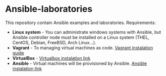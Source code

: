 # Ansible-laboratories
This repository contain Ansible examples and laboratories. Requirements:
 - **Linux system** - You can administrate windows systems with Ansible, but Ansible controller 
   node must be installed on a Linux system (THEL, CentOS, Debian, FreeBSD, Arch Linux...).
 - **Vagrant** - To managing virtual machines as code. [Vagrant instalation guide](https://www.vagrantup.com/docs/installation)
 - **VirtualBox** - [Virtualbox instalation link](https://www.virtualbox.org/wiki/Linux_Downloads)
 - **Ansible** - Virtual machines will be provisioned by Ansible. [Ansible instalation link](https://docs.ansible.com/ansible/latest/installation_guide/intro_installation.html)
